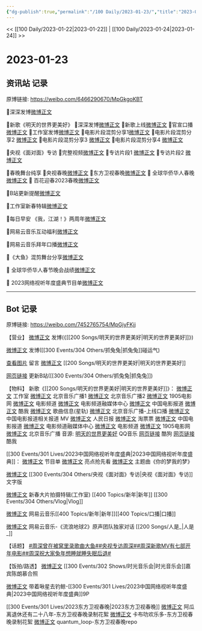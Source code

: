 ```yaml
---
{"dg-publish":true,"permalink":"/100 Daily/2023-01-23/","title":"2023-01-23","created":"2023-01-30T10:55:29.000+08:00","updated":"2023-04-11T14:46:32.000+08:00"}
---
```



<< [[100 Daily/2023-01-22\|2023-01-22]] | [[100 Daily/2023-01-24\|2023-01-24]] >>

# 2023-01-23

## 资讯站 记录

原博链接: https://weibo.com/6466290670/MpGkgoKBT

🌟深深发博[微博正文](https://m.weibo.cn/6466290670/4861069460248822)

🌟新歌《明天的世界更美好》
🎇深深发博[微博正文](https://m.weibo.cn/6466290670/4861052821440453)
🎇新歌上线[微博正文](https://m.weibo.cn/6466290670/4860866266927087)
🎇官宣口播[微博正文](https://m.weibo.cn/6466290670/4861022198562973)
🎇工作室发博[微博正文](https://m.weibo.cn/6466290670/4858326628436982)
🎇电影片段混剪分享1[微博正文](https://m.weibo.cn/6466290670/4861030422806609)
🎇电影片段混剪分享2 [微博正文](https://m.weibo.cn/6466290670/4861044605059480)
🎇电影片段混剪分享3 [微博正文](https://m.weibo.cn/6466290670/4861057821311086)
🎇电影片段混剪分享4 [微博正文](https://m.weibo.cn/6466290670/4861058789150415)

🌟央视《面对面》专访
🎇完整视频[微博正文](https://m.weibo.cn/6466290670/4861026534692327)
🎇专访片段1 [微博正文](https://m.weibo.cn/6466290670/4861008948498246)
🎇专访片段2 [微博正文](https://m.weibo.cn/6466290670/4861043689393049)

🌟春晚舞台纯享
🎇央视春晚[微博正文](https://m.weibo.cn/6466290670/4861000631978685)
🎇东方卫视春晚[微博正文](https://m.weibo.cn/6466290670/4861029307384912)
🎇 全球华侨华人春晚[微博正文](https://m.weibo.cn/6466290670/4861033498022531)
🎇 百花迎春2023春晚[微博正文](https://m.weibo.cn/6466290670/4861031866178322)

🌟B站更新提醒[微博正文](https://m.weibo.cn/6466290670/4861003700898239)

🌟工作室新春特辑[微博正文](https://m.weibo.cn/6466290670/4861131355329126)

🌟每日早安
《我，江湖！》两周年[微博正文](https://m.weibo.cn/6466290670/4860983590257193)

🌟网易云音乐互动福利[微博正文](https://m.weibo.cn/6466290670/4861023117641091)

🌟网易云音乐拜年口播[微博正文](https://m.weibo.cn/6466290670/4861026132824604)

🌟《大鱼》混剪舞台分享[微博正文](https://m.weibo.cn/6466290670/4861025621381357)

🌟 全球华侨华人春节晚会战绩[微博正文](https://m.weibo.cn/6466290670/4858662415507437)

🌟 2023网络视听年度盛典节目单[微博正文](https://m.weibo.cn/6466290670/4861106039030601)

---
## Bot 记录

原博链接: https://weibo.com/7452765754/MpGjyFKjj

【营业】
[微博正文](https://m.weibo.cn/1736988591/4861052279852305) 发博(《[[200 Songs/明天的世界更美好\|明天的世界更美好]]》)

[微博正文](https://m.weibo.cn/1736988591/4861067861426482) 发博([[300 Events/304 Others/抓兔兔\|抓兔兔]]碰运气)

[查看图片](https://wx2.sinaimg.cn/large/0088n2Pggy1hadz5rjp08j30tq0umq7a.jpg) 留言 [微博正文](https://m.weibo.cn/2803301701/4861052783958567) [[200 Songs/明天的世界更美好\|明天的世界更美好]]

[网页链接](https://weibo.cn/sinaurl?u=https%3A%2F%2Fb23.tv%2FdmUGYsb) 更新B站([[300 Events/304 Others/抓兔兔\|抓兔兔]])

【物料】
新歌《[[200 Songs/明天的世界更美好\|明天的世界更美好]]》：
[微博正文](https://m.weibo.cn/7478855230/4860861724760477) 工作室
[微博正文](https://m.weibo.cn/1910355794/4860862587737328) 北京音乐广播1
[微博正文](https://m.weibo.cn/1910355794/4860864349346411) 北京音乐广播2
[微博正文](https://m.weibo.cn/1635270132/4860861703262977) 1905电影网
[微博正文](https://m.weibo.cn/2789616391/4860862118501299) 电影频道
[微博正文](https://m.weibo.cn/6495544869/4860861707196643) 电影频道融媒体中心
[微博正文](https://m.weibo.cn/1261788454/4860861707460643) 中国电影报道
[微博正文](https://m.weibo.cn/1738434147/4860861703263101) 酷我
[微博正文](https://m.weibo.cn/6466290670/4860866266927087) 歌曲信息(星轨)
[微博正文](https://m.weibo.cn/1910355794/4861012702924823) 北京音乐广播-上线口播
[微博正文](https://m.weibo.cn/1261788454/4861163458006789) 中国电影报道相关报道
MV
[微博正文](https://m.weibo.cn/2803301701/4861052783958567) 人民日报
[微博正文](https://m.weibo.cn/2095820504/4861034190605289) 淘票票
[微博正文](https://m.weibo.cn/1261788454/4861027789835885) 中国电影报道
[微博正文](https://m.weibo.cn/6495544869/4861027784856456) 电影频道融媒体中心
[微博正文](https://m.weibo.cn/2789616391/4861028519119489) 电影频道
[微博正文](https://m.weibo.cn/1635270132/4861027789309802) 1905电影网
[微博正文](https://m.weibo.cn/1910355794/4861042276700005) 北京音乐广播
音源:
[明天的世界更美好](https://weibo.cn/sinaurl?u=https%3A%2F%2Fi.y.qq.com%2Fv8%2Fplaysong.html%3Fsongid%3D392661556%26source%3Dyqq%26ADTAG%3Dhz_wb_sf%26channelId%3D10081987) QQ音乐
[网页链接](https://weibo.cn/sinaurl?u=https%3A%2F%2Ft3.kugou.com%2Fsong.html%3Fid%3D8jDhxbeB7V3) 酷狗
[网页链接](https://weibo.cn/sinaurl?u=http%3A%2F%2Fm.kuwo.cn%2Fnewh5app%2Fplay_detail%2F259412326) 酷我

[[300 Events/301 Lives/2023中国网络视听年度盛典\|2023中国网络视听年度盛典]]：
[微博正文](https://m.weibo.cn/7408066931/4861103303825268) 节目单
[微博正文](https://m.weibo.cn/7408066931/4861069358534156) 亮点抢先看
[微博正文](https://m.weibo.cn/7408066931/4861046692513699) 主题曲《你的梦我的梦》

[微博正文](https://m.weibo.cn/1314608344/4860978724080344) [[300 Events/304 Others/央视《面对面》专访\|央视《面对面》专访]]文字版

[微博正文](https://m.weibo.cn/7478855230/4861126845928513) 新春大片拍摄特辑(工作室) [[400 Topics/新年\|新年]] [[300 Events/304 Others/Vlog\|Vlog]]

[微博正文](https://m.weibo.cn/1721030997/4860680513258987) 网易云音乐[[400 Topics/新年\|新年]][[400 Topics/口播\|口播]]

[微博正文](https://m.weibo.cn/1721030997/4860695604371759) 网易云音乐-《流浪地球2》原声团队独家对话 [[200 Songs/人是_\|人是_]]

【话题】
[#周深曾在被窝里录歌曲大鱼#](https://s.weibo.com/weibo?q=%23%E5%91%A8%E6%B7%B1%E6%9B%BE%E5%9C%A8%E8%A2%AB%E7%AA%9D%E9%87%8C%E5%BD%95%E6%AD%8C%E6%9B%B2%E5%A4%A7%E9%B1%BC%23)[#央视专访周深#](https://s.weibo.com/weibo?q=%23%E5%A4%AE%E8%A7%86%E4%B8%93%E8%AE%BF%E5%91%A8%E6%B7%B1%23)[#周深新歌MV有七部开年电影#](https://s.weibo.com/weibo?q=%23%E5%91%A8%E6%B7%B1%E6%96%B0%E6%AD%8CMV%E6%9C%89%E4%B8%83%E9%83%A8%E5%BC%80%E5%B9%B4%E7%94%B5%E5%BD%B1%23)[#周深祝大家兔年想睡就睡失眠后退#](https://s.weibo.com/weibo?q=%23%E5%91%A8%E6%B7%B1%E7%A5%9D%E5%A4%A7%E5%AE%B6%E5%85%94%E5%B9%B4%E6%83%B3%E7%9D%A1%E5%B0%B1%E7%9D%A1%E5%A4%B1%E7%9C%A0%E5%90%8E%E9%80%80%23)

【饭拍/路透】
[微博正文](https://m.weibo.cn/2412799535/4861156039070337) [[300 Events/302 Shows/时光音乐会\|时光音乐会]]嘉宾陈朗慕合照

[微博正文](https://m.weibo.cn/3246571812/4861081829252730) 带着啾星去钓鲸-[[300 Events/301 Lives/2023中国网络视听年度盛典\|2023中国网络视听年度盛典]]9P

[[300 Events/301 Lives/2023东方卫视春晚\|2023东方卫视春晚]]
[微博正文](https://m.weibo.cn/2282809525/4860857270142477) 阿瓜离退休还有二十八年-东方卫视春晚录制花絮
[微博正文](https://m.weibo.cn/5373127683/4861098131460732) 卡布叻欢乐多-东方卫视春晚录制花絮
[微博正文](https://m.weibo.cn/6434548795/4860862236197196) quantum_loop-东方卫视春晚repo
